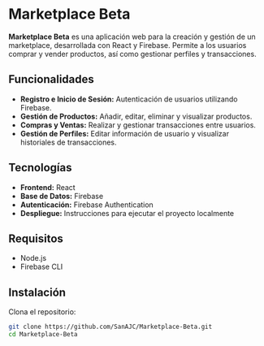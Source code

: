 # Marketplace Beta

**Marketplace Beta** es una aplicación web para la creación y gestión de un marketplace, desarrollada con React y Firebase. Permite a los usuarios comprar y vender productos, así como gestionar perfiles y transacciones.

## Funcionalidades

- **Registro e Inicio de Sesión:** Autenticación de usuarios utilizando Firebase.
- **Gestión de Productos:** Añadir, editar, eliminar y visualizar productos.
- **Compras y Ventas:** Realizar y gestionar transacciones entre usuarios.
- **Gestión de Perfiles:** Editar información de usuario y visualizar historiales de transacciones.

## Tecnologías

- **Frontend:** React
- **Base de Datos:** Firebase
- **Autenticación:** Firebase Authentication
- **Despliegue:** Instrucciones para ejecutar el proyecto localmente

## Requisitos

- Node.js
- Firebase CLI

## Instalación

Clona el repositorio:

```bash
git clone https://github.com/SanAJC/Marketplace-Beta.git
cd Marketplace-Beta
